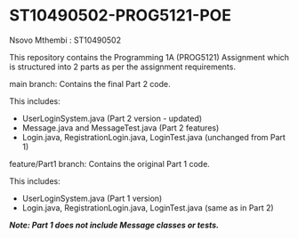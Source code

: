 # ST10490502-PROG5121-POE
Nsovo Mthembi : ST10490502

This repository contains the Programming 1A (PROG5121) Assignment which is structured into 2 parts as per the assignment requirements.

main branch: Contains the final Part 2 code.

This includes:
- UserLoginSystem.java (Part 2 version - updated)
- Message.java and MessageTest.java (Part 2 features)
- Login.java, RegistrationLogin.java, LoginTest.java (unchanged from Part 1)


feature/Part1 branch: Contains the original Part 1 code.

This includes:
- UserLoginSystem.java (Part 1 version)
- Login.java, RegistrationLogin.java, LoginTest.java (same as in Part 2)

***Note: Part 1 does not include Message classes or tests.***
